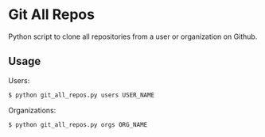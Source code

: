 # Git All Repos

Python script to clone all repositories from a user or organization on Github.

## Usage

Users:

```sh
$ python git_all_repos.py users USER_NAME
```

Organizations:

```sh
$ python git_all_repos.py orgs ORG_NAME
```

